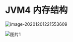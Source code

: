 # JVM4 内存结构

![image-20201201221553609](C:\Users\Auraros\AppData\Roaming\Typora\typora-user-images\image-20201201221553609.png)



![图片1](C:\Users\Auraros\Desktop\图片1.png)
